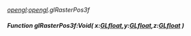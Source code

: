 _[opengl](../../modules/opengl/opengl-module.md):[opengl](../../modules/opengl/opengl-module.md).glRasterPos3f_
##### Function glRasterPos3f:Void( x:[GLfloat](../../modules/opengl/opengl-glfloat.md),y:[GLfloat](../../modules/opengl/opengl-glfloat.md),z:[GLfloat](../../modules/opengl/opengl-glfloat.md) )
